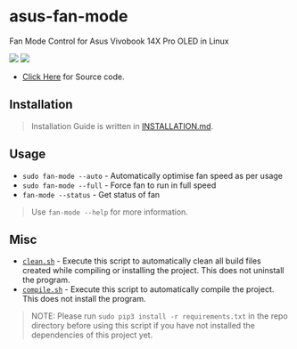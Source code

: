 # asus-fan-mode
Fan Mode Control for Asus Vivobook 14X Pro OLED in Linux

![](https://img.shields.io/github/license/Arkapravo-Ghosh/asus-fan-mode)
![](https://img.shields.io/badge/platform-Linux-blue)

* [Click Here](src/main.py) for Source code.
## Installation
> Installation Guide is written in [INSTALLATION.md](INSTALLATION.md).
## Usage
* `sudo fan-mode --auto` - Automatically optimise fan speed as per usage
* `sudo fan-mode --full` - Force fan to run in full speed
* `fan-mode --status` - Get status of fan
> Use `fan-mode --help` for more information.
## Misc
* [`clean.sh`](clean.sh) - Execute this script to automatically clean all build files created while compiling or installing the project. This does not uninstall the program.
* [`compile.sh`](compile.sh) - Execute this script to automatically compile the project. This does not install the program.
> NOTE: Please run `sudo pip3 install -r requirements.txt` in the repo directory before using this script if you have not installed the dependencies of this project yet.

